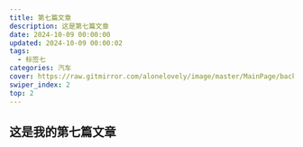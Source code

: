 ```yaml
---
title: 第七篇文章
description: 这是第七篇文章
date: 2024-10-09 00:00:00
updated: 2024-10-09 00:00:02
tags:
  - 标签七
categories: 汽车
cover: https://raw.gitmirror.com/alonelovely/image/master/MainPage/background_7.jpg
swiper_index: 2
top: 2
---
```


## 这是我的第七篇文章
